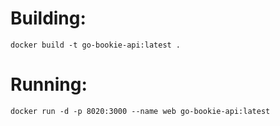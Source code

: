 # Building:

`docker build -t go-bookie-api:latest .`

# Running:

`docker run -d -p 8020:3000 --name web go-bookie-api:latest`
